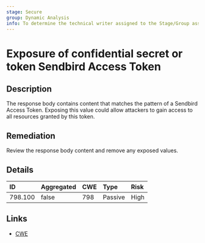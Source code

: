 ```yaml
---
stage: Secure
group: Dynamic Analysis
info: To determine the technical writer assigned to the Stage/Group associated with this page, see https://about.gitlab.com/handbook/product/ux/technical-writing/#assignments
---
```


# Exposure of confidential secret or token Sendbird Access Token

## Description

The response body contains content that matches the pattern of a Sendbird Access Token.
Exposing this value could allow attackers to gain access to all resources granted by this token.

## Remediation

Review the response body content and remove any exposed values.

## Details

| ID | Aggregated | CWE | Type | Risk |
|:---|:--------|:--------|:--------|:--------|
| 798.100 | false | 798 | Passive | High |

## Links

- [CWE](https://cwe.mitre.org/data/definitions/798.html)
